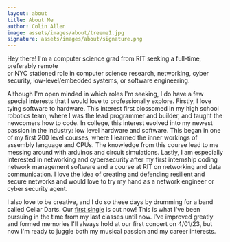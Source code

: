 ```yaml
---
layout: about
title: About Me
author: Colin Allen
image: assets/images/about/treeme1.jpg
signature: assets/images/about/signature.png
---
```

Hey there!  I'm a computer science grad from RIT seeking a full-time, preferably remote <br>or NYC stationed
role in computer science research, networking, cyber security, low-level/embedded systems, or software engineering. 

Although I'm open minded in which roles I'm seeking, I do have a few special interests that I would love to 
professionally explore.  Firstly, I love tying software to hardware.  This interest first blossomed in 
my high school robotics team, where I was the lead programmer and builder, and taught the newcomers how to
code.  In college, this interest evolved into my newest passion in the industry: low level hardware and 
software.  This began in one of my first 200 level courses, where I learned the inner workings of assembly language 
and CPUs.  The knowledge from this course lead to me messing around with arduinos and circuit simulations.
Lastly, I am especially interested in networking and cybersecurity after my first internship coding
network management software and a course at RIT on networking and data communication.  I love the idea of
creating and defending resilient and secure networks and would love to try my hand as a network engineer or
cyber security agent. 

I also love to be creative, and I do so these days by drumming for a band called Cellar Darts.  Our <a href="https://open.spotify.com/track/3by7mJaH793EiHkIzPijz4?si=1e1a98d8d0ba4da3" target="_blank">first single</a> is out now!  This is what I've been pursuing in the time from my last classes until now.  I've improved greatly and formed memories I'll always hold at our first concert on 4/01/23, but now I'm
ready to juggle both my musical passion and my career interests.  